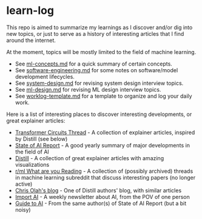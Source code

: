 # learn-log

This repo is aimed to summarize my learnings as I discover and/or dig into new topics, or just to serve as a history of interesting articles that I find around the internet.

At the moment, topics will be mostly limited to the field of machine learning.

- See [ml-concepts.md](./ml-concepts.md) for a quick summary of certain concepts.
- See [software-engineering.md](./software-engineering.md) for some notes on software/model development lifecycles.
- See [system-design.md](./system-design.md) for revising system design interview topics.
- See [ml-design.md](./ml-design.md) for revising ML design interview topics.
- See [worklog-template.md](./worklog-template.md) for a template to organize and log your daily work.

Here is a list of interesting places to discover interesting developments, or great explainer articles:
- [Transformer Circuits Thread](https://transformer-circuits.pub/) - A collection of explainer articles, inspired by Distill (see below)
- [State of AI Report](https://www.stateof.ai/) - A good yearly summary of major developments in the field of AI
- [Distill](https://distill.pub/) - A collection of great explainer articles with amazing visualizations
- [r/ml What are you Reading](https://www.reddit.com/r/MachineLearning/comments/vg5kjd/d_machine_learning_wayr_what_are_you_reading_week/) - A collection of (possibly archived) threads in machine learning subreddit that discuss interesting papers (no longer active)
- [Chris Olah's blog](http://colah.github.io/) - One of Distill authors' blog, with similar articles
- [Import AI](https://jack-clark.net/) - A weekly newsletter about AI, from the POV of one person
- [Guide to AI](https://nathanbenaich.substack.com/) - From the same author(s) of State of AI Report (but a bit noisy)
